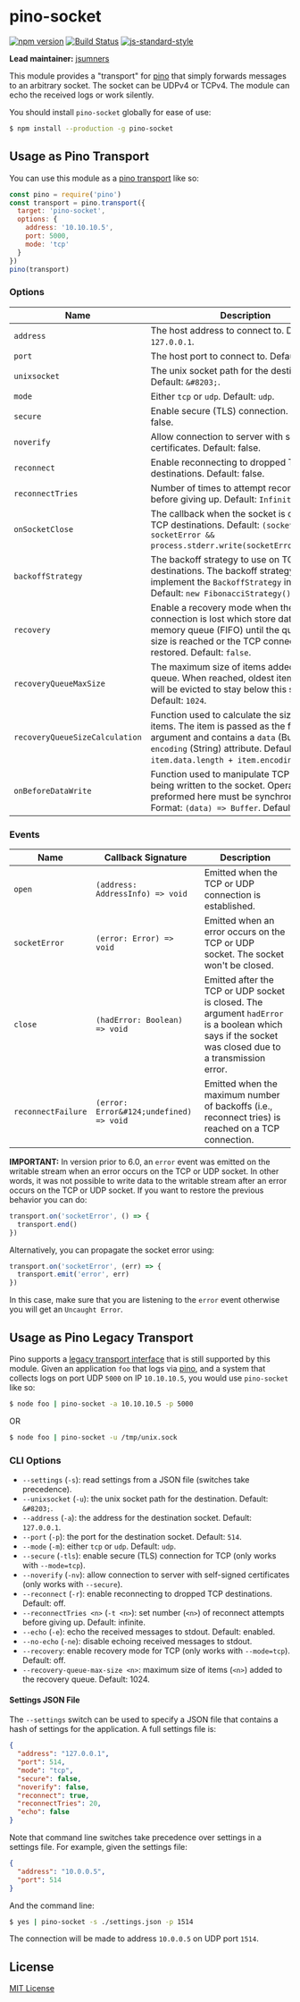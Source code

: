 # pino-socket
[![npm version](https://img.shields.io/npm/v/pino-socket)](https://www.npmjs.com/package/pino-socket)
[![Build Status](https://img.shields.io/github/workflow/status/pinojs/pino-socket/CI)](https://github.com/pinojs/pino-socket/actions)
[![js-standard-style](https://img.shields.io/badge/code%20style-standard-brightgreen.svg?style=flat)](https://standardjs.com/)

**Lead maintainer:** [jsumners](https://github.com/jsumners)

This module provides a "transport" for [pino][pino] that simply forwards
messages to an arbitrary socket. The socket can be UDPv4 or TCPv4. The module
can echo the received logs or work silently.

You should install `pino-socket` globally for ease of use:

```bash
$ npm install --production -g pino-socket
```

[pino]: https://www.npmjs.com/package/pino

## Usage as Pino Transport

You can use this module as a [pino transport](https://getpino.io/#/docs/transports?id=v7-transports) like so:

```js
const pino = require('pino')
const transport = pino.transport({
  target: 'pino-socket',
  options: {
    address: '10.10.10.5',
    port: 5000,
    mode: 'tcp'
  }
})
pino(transport)
```

### Options

| Name                           | Description                                                                                                                                                                                                                   |
|--------------------------------|-------------------------------------------------------------------------------------------------------------------------------------------------------------------------------------------------------------------------------|
| `address`                      | The host address to connect to. Default: `127.0.0.1`.                                                                                                                                                                         |
| `port`                         | The host port to connect to. Default: `514`.                                                                                                                                                                                  |
| `unixsocket`                   | The unix socket path for the destination. Default: `&#8203;`.                                                                                                                                                                 |
| `mode`                         | Either `tcp` or `udp`. Default: `udp`.                                                                                                                                                                                        |
| `secure`                       | Enable secure (TLS) connection. Default: false.                                                                                                                                                                               |
| `noverify`                     | Allow connection to server with self-signed certificates. Default: false.                                                                                                                                                     |
| `reconnect`                    | Enable reconnecting to dropped TCP destinations. Default: false.                                                                                                                                                              |
| `reconnectTries`               | Number of times to attempt reconnection before giving up. Default: `Infinity`.                                                                                                                                                |
| `onSocketClose`                | The callback when the socket is closed on TCP destinations. Default: `(socketError) => socketError && process.stderr.write(socketError.message)`.                                                                             |
| `backoffStrategy`              | The backoff strategy to use on TCP destinations. The backoff strategy must implement the `BackoffStrategy` interface. Default: `new FibonacciStrategy()`.                                                                     |
| `recovery`                     | Enable a recovery mode when the TCP connection is lost which store data in a memory queue (FIFO) until the queue max size is reached or the TCP connection is restored. Default: `false`.                                     |
| `recoveryQueueMaxSize`         | The maximum size of items added to the queue. When reached, oldest items "First In" will be evicted to stay below this size. Default: `1024`.                                                                                 |
| `recoveryQueueSizeCalculation` | Function used to calculate the size of stored items. The item is passed as the first argument and contains a `data` (Buffer) and `encoding` (String) attribute. Default: `(item) => item.data.length + item.encoding.length`. |
| `onBeforeDataWrite`            | Function used to manipulate TCP data before being written to the socket. Operations preformed here must be synchronous. Format: `(data) => Buffer`. Default: `null`                                                           |

### Events

| Name               | Callback Signature                      | Description                                                                                                                                          |
|--------------------|-----------------------------------------|------------------------------------------------------------------------------------------------------------------------------------------------------|
| `open`             | `(address: AddressInfo) => void`        | Emitted when the TCP or UDP connection is established.                                                                                               |
| `socketError`      | `(error: Error) => void`                | Emitted when an error occurs on the TCP or UDP socket. The socket won't be closed.                                                                   |
| `close`            | `(hadError: Boolean) => void`           | Emitted after the TCP or UDP socket is closed. The argument `hadError` is a boolean which says if the socket was closed due to a transmission error. |
| `reconnectFailure` | `(error: Error&#124;undefined) => void` | Emitted when the maximum number of backoffs (i.e., reconnect tries) is reached on a TCP connection.                                                  |

**IMPORTANT:** In version prior to 6.0, an `error` event was emitted on the writable stream when an error occurs on the TCP or UDP socket.
In other words, it was not possible to write data to the writable stream after an error occurs on the TCP or UDP socket.
If you want to restore the previous behavior you can do:

```js
transport.on('socketError', () => {
  transport.end()
})
```

Alternatively, you can propagate the socket error using:

```js
transport.on('socketError', (err) => {
  transport.emit('error', err)
})
```

In this case, make sure that you are listening to the `error` event otherwise you will get an `Uncaught Error`.

## Usage as Pino Legacy Transport

Pino supports a [legacy transport interface](https://getpino.io/#/docs/transports?id=legacy-transports)
that is still supported by this module.
Given an application `foo` that logs via [pino][pino], and a system that
collects logs on port UDP `5000` on IP `10.10.10.5`, you would use `pino-socket`
like so:

```bash
$ node foo | pino-socket -a 10.10.10.5 -p 5000
```
OR
```bash
$ node foo | pino-socket -u /tmp/unix.sock
```

### CLI Options

+ `--settings` (`-s`): read settings from a JSON file (switches take precedence).
+ `--unixsocket` (`-u`): the unix socket path for the destination. Default: `&#8203;`.
+ `--address` (`-a`): the address for the destination socket. Default: `127.0.0.1`.
+ `--port` (`-p`): the port for the destination socket. Default: `514`.
+ `--mode` (`-m`): either `tcp` or `udp`. Default: `udp`.
+ `--secure` (`-tls`): enable secure (TLS) connection for TCP (only works with `--mode=tcp`).
+ `--noverify` (`-nv`): allow connection to server with self-signed certificates (only works with `--secure`).
+ `--reconnect` (`-r`): enable reconnecting to dropped TCP destinations. Default: off.
+ `--reconnectTries <n>` (`-t <n>`): set number (`<n>`) of reconnect attempts before giving up. Default: infinite.
+ `--echo` (`-e`): echo the received messages to stdout. Default: enabled.
+ `--no-echo` (`-ne`): disable echoing received messages to stdout.
+ `--recovery`: enable recovery mode for TCP (only works with `--mode=tcp`). Default: off.
+ `--recovery-queue-max-size <n>`: maximum size of items (`<n>`) added to the recovery queue. Default: 1024.

[rsyscee]: http://www.rsyslog.com/doc/mmjsonparse.html

#### Settings JSON File

The `--settings` switch can be used to specify a JSON file that contains
a hash of settings for the application. A full settings file is:

```json
{
  "address": "127.0.0.1",
  "port": 514,
  "mode": "tcp",
  "secure": false,
  "noverify": false,
  "reconnect": true,
  "reconnectTries": 20,
  "echo": false
}
```

Note that command line switches take precedence over settings in a settings
file. For example, given the settings file:

```json
{
  "address": "10.0.0.5",
  "port": 514
}
```

And the command line:

```bash
$ yes | pino-socket -s ./settings.json -p 1514
```

The connection will be made to address `10.0.0.5` on UDP port `1514`.

## License

[MIT License](http://jsumners.mit-license.org/)

